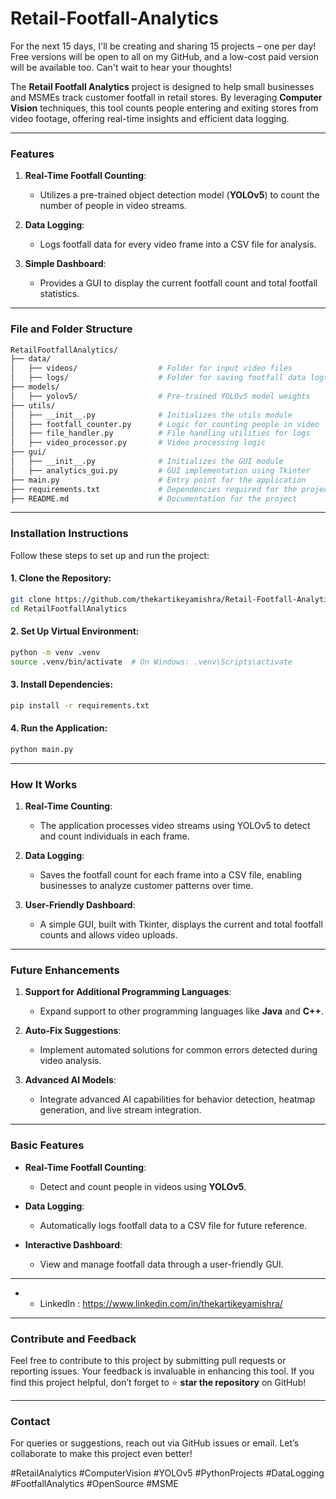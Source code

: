 # Retail-Footfall-Analytics
For the next 15 days, I'll be creating and sharing 15 projects – one per day! Free versions will be open to all on my GitHub, and a low-cost paid version will be available too. Can't wait to hear your thoughts!

The **Retail Footfall Analytics** project is designed to help small businesses and MSMEs track customer footfall in retail stores. By leveraging **Computer Vision** techniques, this tool counts people entering and exiting stores from video footage, offering real-time insights and efficient data logging. 

---

### **Features**

1. **Real-Time Footfall Counting**:
   - Utilizes a pre-trained object detection model (**YOLOv5**) to count the number of people in video streams.  

2. **Data Logging**:
   - Logs footfall data for every video frame into a CSV file for analysis.  

3. **Simple Dashboard**:
   - Provides a GUI to display the current footfall count and total footfall statistics.  

---

### **File and Folder Structure**

```bash
RetailFootfallAnalytics/
├── data/
│   ├── videos/                  # Folder for input video files
│   ├── logs/                    # Folder for saving footfall data logs
├── models/
│   ├── yolov5/                  # Pre-trained YOLOv5 model weights
├── utils/
│   ├── __init__.py              # Initializes the utils module
│   ├── footfall_counter.py      # Logic for counting people in video
│   ├── file_handler.py          # File handling utilities for logs
│   ├── video_processor.py       # Video processing logic
├── gui/
│   ├── __init__.py              # Initializes the GUI module
│   ├── analytics_gui.py         # GUI implementation using Tkinter
├── main.py                      # Entry point for the application
├── requirements.txt             # Dependencies required for the project
├── README.md                    # Documentation for the project
```

---

### **Installation Instructions**

Follow these steps to set up and run the project:

#### **1. Clone the Repository**:
```bash
git clone https://github.com/thekartikeyamishra/Retail-Footfall-Analytics.git
cd RetailFootfallAnalytics
```

#### **2. Set Up Virtual Environment**:
```bash
python -m venv .venv
source .venv/bin/activate  # On Windows: .venv\Scripts\activate
```

#### **3. Install Dependencies**:
```bash
pip install -r requirements.txt
```

#### **4. Run the Application**:
```bash
python main.py
```

---

### **How It Works**

1. **Real-Time Counting**:  
   - The application processes video streams using YOLOv5 to detect and count individuals in each frame.  

2. **Data Logging**:  
   - Saves the footfall count for each frame into a CSV file, enabling businesses to analyze customer patterns over time.  

3. **User-Friendly Dashboard**:  
   - A simple GUI, built with Tkinter, displays the current and total footfall counts and allows video uploads.  

---

### **Future Enhancements**

1. **Support for Additional Programming Languages**:
   - Expand support to other programming languages like **Java** and **C++**.  

2. **Auto-Fix Suggestions**:
   - Implement automated solutions for common errors detected during video analysis.  

3. **Advanced AI Models**:
   - Integrate advanced AI capabilities for behavior detection, heatmap generation, and live stream integration.  

---

### **Basic Features**

- **Real-Time Footfall Counting**:
   - Detect and count people in videos using **YOLOv5**.  

- **Data Logging**:
   - Automatically logs footfall data to a CSV file for future reference.  

- **Interactive Dashboard**:
   - View and manage footfall data through a user-friendly GUI.

---

- * LinkedIn : https://www.linkedin.com/in/thekartikeyamishra/

 ---

### **Contribute and Feedback**

Feel free to contribute to this project by submitting pull requests or reporting issues. Your feedback is invaluable in enhancing this tool. If you find this project helpful, don’t forget to ⭐ **star the repository** on GitHub!

---

### **Contact**

For queries or suggestions, reach out via GitHub issues or email. Let’s collaborate to make this project even better!  

#RetailAnalytics #ComputerVision #YOLOv5 #PythonProjects #DataLogging #FootfallAnalytics #OpenSource #MSME
